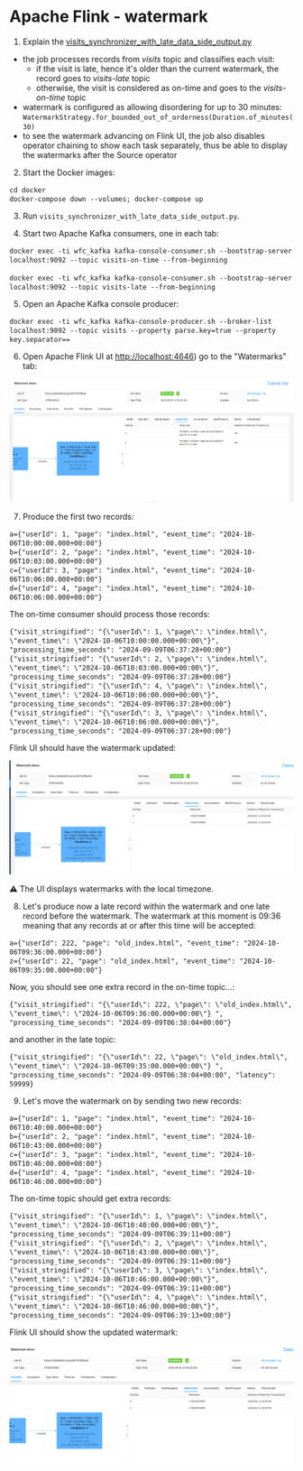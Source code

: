 # Apache Flink - watermark
 
1. Explain the [visits_synchronizer_with_late_data_side_output.py](visits_synchronizer_with_late_data_side_output.py)
* the job processes records from _visits_ topic and classifies each visit:
  * if the visit is late, hence it's older than the current watermark, the record goes to _visits-late_ topic
  * otherwise, the visit is considered as on-time and goes to the _visits-on-time_ topic
* watermark is configured as allowing disordering for up to 30 minutes: 
`WatermarkStrategy.for_bounded_out_of_orderness(Duration.of_minutes(30)`
* to see the watermark advancing on Flink UI, the job also disables operator chaining to show each task separately,
thus be able to display the watermarks after the Source operator

2. Start the Docker images:
```
cd docker
docker-compose down --volumes; docker-compose up
```

3. Run `visits_synchronizer_with_late_data_side_output.py`. 

4. Start two Apache Kafka consumers, one in each tab:
```
docker exec -ti wfc_kafka kafka-console-consumer.sh --bootstrap-server localhost:9092 --topic visits-on-time --from-beginning

docker exec -ti wfc_kafka kafka-console-consumer.sh --bootstrap-server localhost:9092 --topic visits-late --from-beginning
```

5. Open an Apache Kafka console producer:
```
docker exec -ti wfc_kafka kafka-console-producer.sh --broker-list localhost:9092 --topic visits --property parse.key=true --property key.separator==

```

6. Open Apache Flink UI at [http://localhost:4646](http://localhost:4646)) go to the "Watermarks" tab:

![flink_ui_run_0.png](assets/flink_ui_run_0.png)


7. Produce the first two records:
```
a={"userId": 1, "page": "index.html", "event_time": "2024-10-06T10:00:00.000+00:00"}
b={"userId": 2, "page": "index.html", "event_time": "2024-10-06T10:03:00.000+00:00"}
c={"userId": 3, "page": "index.html", "event_time": "2024-10-06T10:06:00.000+00:00"}
d={"userId": 4, "page": "index.html", "event_time": "2024-10-06T10:06:00.000+00:00"}
```

The on-time consumer should process those records:
```
{"visit_stringified": "{\"userId\": 1, \"page\": \"index.html\", \"event_time\": \"2024-10-06T10:00:00.000+00:00\"}", "processing_time_seconds": "2024-09-09T06:37:28+00:00"}
{"visit_stringified": "{\"userId\": 2, \"page\": \"index.html\", \"event_time\": \"2024-10-06T10:03:00.000+00:00\"}", "processing_time_seconds": "2024-09-09T06:37:28+00:00"}
{"visit_stringified": "{\"userId\": 4, \"page\": \"index.html\", \"event_time\": \"2024-10-06T10:06:00.000+00:00\"}", "processing_time_seconds": "2024-09-09T06:37:28+00:00"}
{"visit_stringified": "{\"userId\": 3, \"page\": \"index.html\", \"event_time\": \"2024-10-06T10:06:00.000+00:00\"}", "processing_time_seconds": "2024-09-09T06:37:28+00:00"}
```

Flink UI should have the watermark updated:

![flink_ui_run_1.png](assets/flink_ui_run_1.png)

⚠️ The UI displays watermarks with the local timezone.


8. Let's produce now a late record within the watermark and one late record before the watermark. The watermark at this moment
is 09:36 meaning that any records at or after this time will be accepted:
```
a={"userId": 222, "page": "old_index.html", "event_time": "2024-10-06T09:36:00.000+00:00"} 
z={"userId": 22, "page": "old_index.html", "event_time": "2024-10-06T09:35:00.000+00:00"} 
```

Now, you should see one extra record in the on-time topic...:
```
{"visit_stringified": "{\"userId\": 222, \"page\": \"old_index.html\", \"event_time\": \"2024-10-06T09:36:00.000+00:00\"} ", "processing_time_seconds": "2024-09-09T06:38:04+00:00"}
```

and another in the late topic:
```
{"visit_stringified": "{\"userId\": 22, \"page\": \"old_index.html\", \"event_time\": \"2024-10-06T09:35:00.000+00:00\"} ", "processing_time_seconds": "2024-09-09T06:38:04+00:00", "latency": 59999}
```

9. Let's move the watermark on by sending two new records:
```
a={"userId": 1, "page": "index.html", "event_time": "2024-10-06T10:40:00.000+00:00"}
b={"userId": 2, "page": "index.html", "event_time": "2024-10-06T10:43:00.000+00:00"}
c={"userId": 3, "page": "index.html", "event_time": "2024-10-06T10:46:00.000+00:00"}
d={"userId": 4, "page": "index.html", "event_time": "2024-10-06T10:46:00.000+00:00"}
```

The on-time topic should get extra records:
```
{"visit_stringified": "{\"userId\": 1, \"page\": \"index.html\", \"event_time\": \"2024-10-06T10:40:00.000+00:00\"}", "processing_time_seconds": "2024-09-09T06:39:11+00:00"}
{"visit_stringified": "{\"userId\": 2, \"page\": \"index.html\", \"event_time\": \"2024-10-06T10:43:00.000+00:00\"}", "processing_time_seconds": "2024-09-09T06:39:11+00:00"}
{"visit_stringified": "{\"userId\": 3, \"page\": \"index.html\", \"event_time\": \"2024-10-06T10:46:00.000+00:00\"}", "processing_time_seconds": "2024-09-09T06:39:11+00:00"}
{"visit_stringified": "{\"userId\": 4, \"page\": \"index.html\", \"event_time\": \"2024-10-06T10:46:00.000+00:00\"}", "processing_time_seconds": "2024-09-09T06:39:13+00:00"}
```

Flink UI should show the updated watermark:

![flink_ui_run_2.png](assets/flink_ui_run_2.png)
